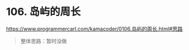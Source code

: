 # 106. 岛屿的周长
https://www.programmercarl.com/kamacoder/0106.岛屿的周长.html#思路                
  
> 整体思路：暂时没做 
